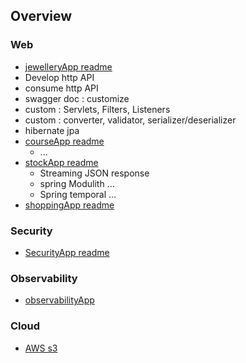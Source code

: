 ## Overview
### Web
-  [jewelleryApp readme](jewelleryApp)
  - Develop http API 
  - consume http API
  - swagger doc : customize
  - custom : Servlets, Filters, Listeners
  - custom : converter, validator, serializer/deserializer
  - hibernate jpa
- [courseApp readme](courseApp/readme.md)
  - ...
- [stockApp readme](stockApp)
  - Streaming JSON response
  - spring Modulith ...
  - Spring temporal ...
- [shoppingApp readme](shoppingApp)

### Security
- [SecurityApp readme](securityApp/readme.md)

### Observability
- [observabilityApp](observabilityApp)

### Cloud
- [AWS s3](awsApp/storage/s3)

